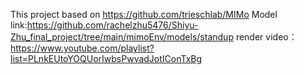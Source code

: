 This project based on https://github.com/trieschlab/MIMo
Model link:https://github.com/rachelzhu5476/Shiyu-Zhu_final_project/tree/main/mimoEnv/models/standup
render video：https://www.youtube.com/playlist?list=PLnkEUtoYOQUorIwbsPwvadJotIConTxBg
